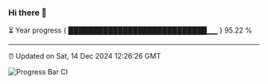 ### Hi there 👋

⏳ Year progress { ████████████████████████████▁▁ } 95.22 %

---

⏰ Updated on Sat, 14 Dec 2024 12:26:26 GMT

![Progress Bar CI](https://github.com/liununu/liununu/workflows/Progress%20Bar%20CI/badge.svg)
